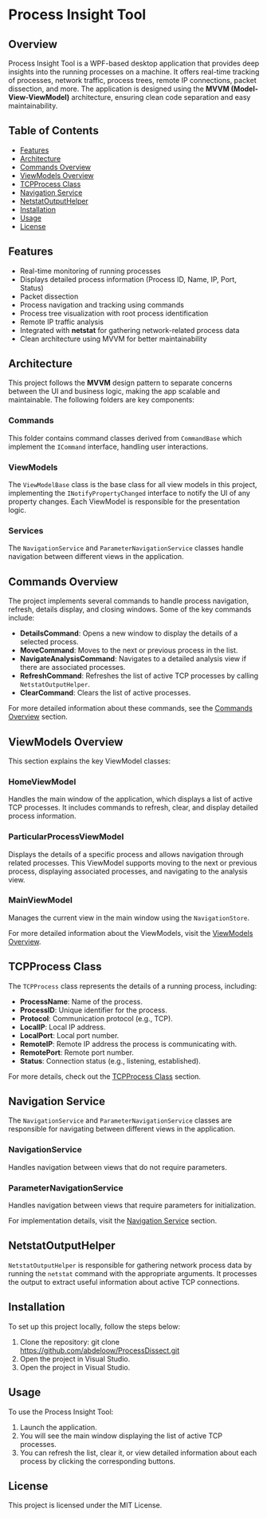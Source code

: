 # Process Insight Tool

## Overview
Process Insight Tool is a WPF-based desktop application that provides deep insights into the running processes on a machine. It offers real-time tracking of processes, network traffic, process trees, remote IP connections, packet dissection, and more. The application is designed using the **MVVM (Model-View-ViewModel)** architecture, ensuring clean code separation and easy maintainability.

## Table of Contents
- [Features](#features)
- [Architecture](#architecture)
- [Commands Overview](#commands-overview)
- [ViewModels Overview](#viewmodels-overview)
- [TCPProcess Class](#tcpprocess-class)
- [Navigation Service](#navigation-service)
- [NetstatOutputHelper](#netstatoutputhelper)
- [Installation](#installation)
- [Usage](#usage)
- [License](#license)

## Features
- Real-time monitoring of running processes
- Displays detailed process information (Process ID, Name, IP, Port, Status)
- Packet dissection
- Process navigation and tracking using commands
- Process tree visualization with root process identification
- Remote IP traffic analysis
- Integrated with **netstat** for gathering network-related process data
- Clean architecture using MVVM for better maintainability

## Architecture
This project follows the **MVVM** design pattern to separate concerns between the UI and business logic, making the app scalable and maintainable. The following folders are key components:

### **Commands**
This folder contains command classes derived from `CommandBase` which implement the `ICommand` interface, handling user interactions.

### **ViewModels**
The `ViewModelBase` class is the base class for all view models in this project, implementing the `INotifyPropertyChanged` interface to notify the UI of any property changes. Each ViewModel is responsible for the presentation logic.

### **Services**
The `NavigationService` and `ParameterNavigationService` classes handle navigation between different views in the application.

## Commands Overview
The project implements several commands to handle process navigation, refresh, details display, and closing windows. Some of the key commands include:

- **DetailsCommand**: Opens a new window to display the details of a selected process.
- **MoveCommand**: Moves to the next or previous process in the list.
- **NavigateAnalysisCommand**: Navigates to a detailed analysis view if there are associated processes.
- **RefreshCommand**: Refreshes the list of active TCP processes by calling `NetstatOutputHelper`.
- **ClearCommand**: Clears the list of active processes.

For more detailed information about these commands, see the [Commands Overview](#commands-overview) section.

## ViewModels Overview
This section explains the key ViewModel classes:

### **HomeViewModel**
Handles the main window of the application, which displays a list of active TCP processes. It includes commands to refresh, clear, and display detailed process information.

### **ParticularProcessViewModel**
Displays the details of a specific process and allows navigation through related processes. This ViewModel supports moving to the next or previous process, displaying associated processes, and navigating to the analysis view.

### **MainViewModel**
Manages the current view in the main window using the `NavigationStore`.

For more detailed information about the ViewModels, visit the [ViewModels Overview](#viewmodels-overview).

## TCPProcess Class
The `TCPProcess` class represents the details of a running process, including:
- **ProcessName**: Name of the process.
- **ProcessID**: Unique identifier for the process.
- **Protocol**: Communication protocol (e.g., TCP).
- **LocalIP**: Local IP address.
- **LocalPort**: Local port number.
- **RemoteIP**: Remote IP address the process is communicating with.
- **RemotePort**: Remote port number.
- **Status**: Connection status (e.g., listening, established).

For more details, check out the [TCPProcess Class](#tcpprocess-class) section.

## Navigation Service
The `NavigationService` and `ParameterNavigationService` classes are responsible for navigating between different views in the application.

### NavigationService
Handles navigation between views that do not require parameters.

### ParameterNavigationService
Handles navigation between views that require parameters for initialization.

For implementation details, visit the [Navigation Service](#navigation-service) section.

## NetstatOutputHelper
`NetstatOutputHelper` is responsible for gathering network process data by running the `netstat` command with the appropriate arguments. It processes the output to extract useful information about active TCP connections.

## Installation

To set up this project locally, follow the steps below:

  1. Clone the repository: git clone https://github.com/abdeloow/ProcessDissect.git
  2. Open the project in Visual Studio.
  3. Open the project in Visual Studio.

## Usage

To use the Process Insight Tool:

  1. Launch the application.
  2. You will see the main window displaying the list of active TCP processes.
  3. You can refresh the list, clear it, or view detailed information about each process by clicking the corresponding buttons.

## License
This project is licensed under the MIT License.
